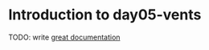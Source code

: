 # Introduction to day05-vents

TODO: write [great documentation](http://jacobian.org/writing/what-to-write/)
